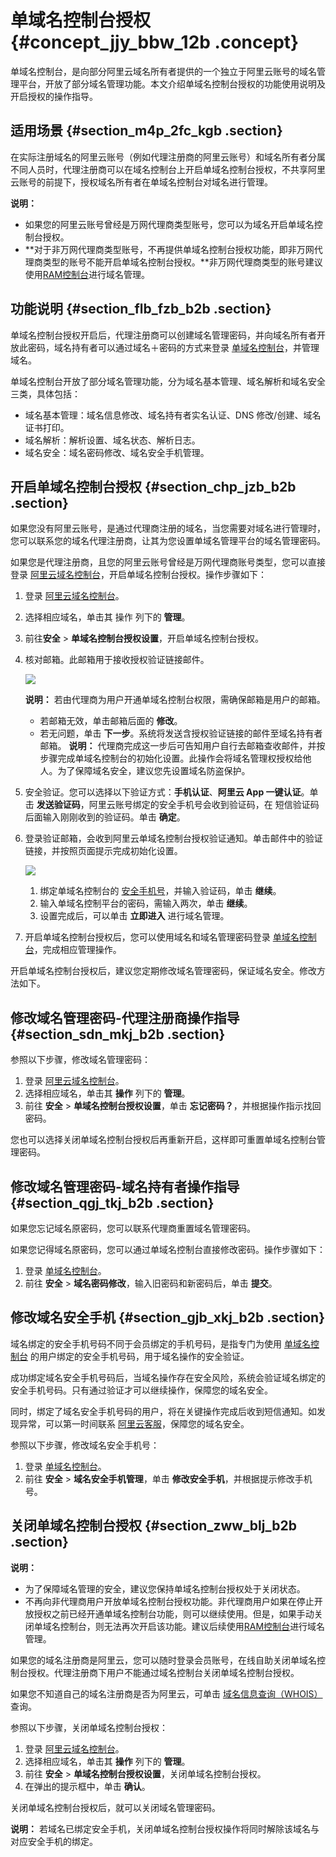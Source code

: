 # 单域名控制台授权 {#concept_jjy_bbw_12b .concept}

单域名控制台，是向部分阿里云域名所有者提供的一个独立于阿里云账号的域名管理平台，开放了部分域名管理功能。本文介绍单域名控制台授权的功能使用说明及开启授权的操作指导。

## 适用场景 {#section_m4p_2fc_kgb .section}

在实际注册域名的阿里云账号（例如代理注册商的阿里云账号）和域名所有者分属不同人员时，代理注册商可以在域名控制台上开启单域名控制台授权，不共享阿里云账号的前提下，授权域名所有者在单域名控制台对域名进行管理。

**说明：** 

-   如果您的阿里云账号曾经是万网代理商类型账号，您可以为域名开启单域名控制台授权。
-   **对于非万网代理商类型账号，不再提供单域名控制台授权功能，即非万网代理商类型的账号不能开启单域名控制台授权。**非万网代理商类型的账号建议使用[RAM控制台](https://ram.console.aliyun.com/)进行域名管理。

## 功能说明 {#section_flb_fzb_b2b .section}

单域名控制台授权开启后，代理注册商可以创建域名管理密码，并向域名所有者开放此密码，域名持有者可以通过域名＋密码的方式来登录 [单域名控制台](http://dc.www.net.cn/login/loginx)，并管理域名。

单域名控制台开放了部分域名管理功能，分为域名基本管理、域名解析和域名安全三类，具体包括：

-   域名基本管理：域名信息修改、域名持有者实名认证、DNS 修改/创建、域名证书打印。
-   域名解析：解析设置、域名状态、解析日志。
-   域名安全：域名密码修改、域名安全手机管理。

## 开启单域名控制台授权 {#section_chp_jzb_b2b .section}

如果您没有阿里云账号，是通过代理商注册的域名，当您需要对域名进行管理时，您可以联系您的域名代理注册商，让其为您设置单域名管理平台的域名管理密码。

如果您是代理注册商，且您的阿里云账号曾经是万网代理商账号类型，您可以直接登录 [阿里云域名控制台](https://netcn.console.aliyun.com/core/domain/list)，开启单域名控制台授权。操作步骤如下：

1.  登录 [阿里云域名控制台](https://netcn.console.aliyun.com/core/domain/list)。
2.  选择相应域名，单击其 操作 列下的 **管理**。
3.  前往**安全** \> **单域名控制台授权设置**，开启单域名控制台授权。
4.  核对邮箱。此邮箱用于接收授权验证链接邮件。

    ![](http://static-aliyun-doc.oss-cn-hangzhou.aliyuncs.com/assets/img/14321/155050245436531_zh-CN.png)

    **说明：** 若由代理商为用户开通单域名控制台权限，需确保邮箱是用户的邮箱。

    -   若邮箱无效，单击邮箱后面的 **修改**。
    -   若无问题，单击 **下一步**。系统将发送含授权验证链接的邮件至域名持有者邮箱。
    **说明：** 代理商完成这一步后可告知用户自行去邮箱查收邮件，并按步骤完成单域名控制台的初始化设置。此操作会将域名管理权授权给他人。为了保障域名安全，建议您先设置域名防盗保护。

5.  安全验证。您可以选择以下验证方式：**手机认证**、**阿里云 App 一键认证**。单击 **发送验证码**，阿里云账号绑定的安全手机号会收到验证码，在 短信验证码 后面输入刚刚收到的验证码。单击 **确定**。
6.  登录验证邮箱，会收到阿里云单域名控制台授权验证通知。单击邮件中的验证链接，并按照页面提示完成初始化设置。

    ![](http://static-aliyun-doc.oss-cn-hangzhou.aliyuncs.com/assets/img/14321/155050245436532_zh-CN.png)

    1.  绑定单域名控制台的 [安全手机号](#section_gjb_xkj_b2b)，并输入验证码，单击 **继续**。
    2.  输入单域名控制平台的密码，需输入两次，单击 **继续**。
    3.  设置完成后，可以单击 **立即进入** 进行域名管理。
7.  开启单域名控制台授权后，您可以使用域名和域名管理密码登录 [单域名控制台](http://dc.www.net.cn/login/loginx)，完成相应管理操作。

开启单域名控制台授权后，建议您定期修改域名管理密码，保证域名安全。修改方法如下。

## 修改域名管理密码-代理注册商操作指导 {#section_sdn_mkj_b2b .section}

参照以下步骤，修改域名管理密码：

1.  登录 [阿里云域名控制台](https://netcn.console.aliyun.com/core/domain/list)。
2.  选择相应域名，单击其 **操作** 列下的 **管理**。
3.  前往 **安全** \> **单域名控制台授权设置**，单击 **忘记密码？**，并根据操作指示找回密码。

您也可以选择关闭单域名控制台授权后再重新开启，这样即可重置单域名控制台管理密码。

## 修改域名管理密码-域名持有者操作指导 {#section_qgj_tkj_b2b .section}

如果您忘记域名原密码，您可以联系代理商重置域名管理密码。

如果您记得域名原密码，您可以通过单域名控制台直接修改密码。操作步骤如下：

1.  登录 [单域名控制台](http://dc.www.net.cn/login/loginx)。
2.  前往 **安全** \> **域名密码修改**，输入旧密码和新密码后，单击 **提交**。

## 修改域名安全手机 {#section_gjb_xkj_b2b .section}

域名绑定的安全手机号码不同于会员绑定的手机号码，是指专门为使用 [单域名控制台](http://dc.www.net.cn/) 的用户绑定的安全手机号码，用于域名操作的安全验证。

成功绑定域名安全手机号码后，当域名操作存在安全风险，系统会验证域名绑定的安全手机号码。只有通过验证才可以继续操作，保障您的域名安全。

同时，绑定了域名安全手机号码的用户，将在关键操作完成后收到短信通知。如发现异常，可以第一时间联系 [阿里云客服](https://help.aliyun.com/contact/contact.htm)，保障您的域名安全。

参照以下步骤，修改域名安全手机号：

1.  登录 [单域名控制台](http://dc.www.net.cn/login/loginx)。
2.  前往 **安全** \> **域名安全手机管理**，单击 **修改安全手机**，并根据提示修改手机号。

## 关闭单域名控制台授权 {#section_zww_blj_b2b .section}

**说明：** 

-   为了保障域名管理的安全，建议您保持单域名控制台授权处于关闭状态。
-   不再向非代理商用户开放单域名控制台授权功能。非代理商用户如果在停止开放授权之前已经开通单域名控制台功能，则可以继续使用。但是，如果手动关闭单域名控制台，则无法再次开启该功能。建议后续使用[RAM控制台](https://ram.console.aliyun.com/)进行域名管理。

如果您的域名注册商是阿里云，您可以随时登录会员账号，在线自助关闭单域名控制台授权。代理注册商下用户不能通过域名控制台关闭单域名控制台授权。

如果您不知道自己的域名注册商是否为阿里云，可单击 [域名信息查询（WHOIS）](https://whois.aliyun.com/?) 查询。

参照以下步骤，关闭单域名控制台授权：

1.  登录 [阿里云域名控制台](https://netcn.console.aliyun.com/core/domain/list)。
2.  选择相应域名，单击其 **操作** 列下的 **管理**。
3.  前往 **安全** \> **单域名控制台授权设置**，关闭单域名控制台授权。
4.  在弹出的提示框中，单击 **确认**。

关闭单域名控制台授权后，就可以关闭域名管理密码。

**说明：** 若域名已绑定安全手机，关闭单域名控制台授权操作将同时解除该域名与对应安全手机的绑定。

